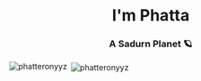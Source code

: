 <h1 align="center">I'm Phatta</h1>
<h3 align="center">A Sadurn Planet 🪐</h3>




<p><img align="left" src="https://github-readme-stats.vercel.app/api/top-langs?username=phatteronyyz&show_icons=true&title_color=00082E&icon_color=FFCB54&text_color=5495FF&bg_color=FFFFFF" alt="phatteronyyz" /></p>

<p>&nbsp;<img align="center" src="https://github-readme-stats.vercel.app/api?username=Phatteronyyz&&show_icons=true&title_color=00082E&icon_color=FFCB54&text_color=5495FF&bg_color=FFFFFF" alt="phatteronyyz" /></p>
